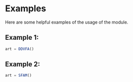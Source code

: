 # Examples

Here are some helpful examples of the usage of the module.

## Example 1:

```julia
art = DDVFA()
```

## Example 2:

```julia
art = SFAM()
```
